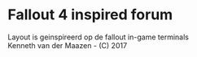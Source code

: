 # Fallout 4 inspired forum  
Layout is geinspireerd op de fallout in-game terminals  
Kenneth van der Maazen - (C) 2017  
